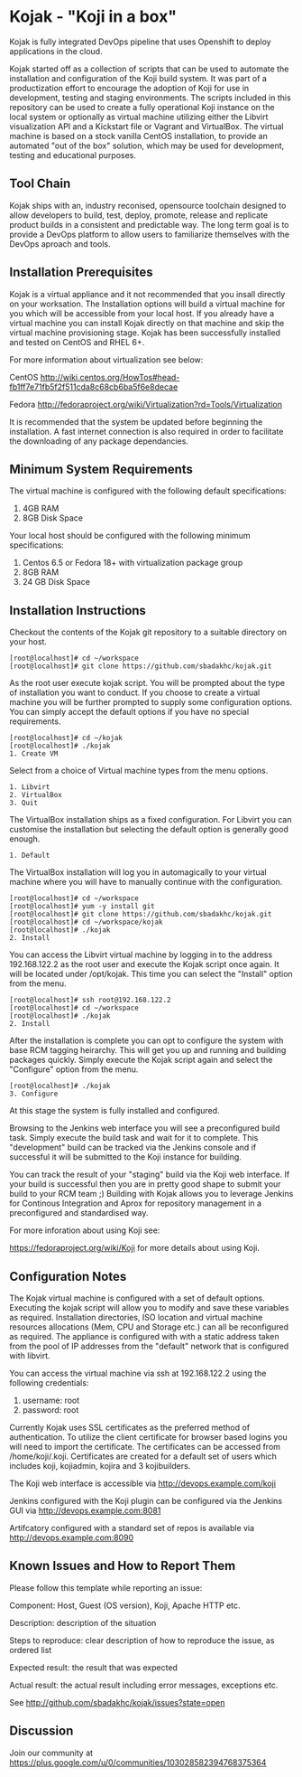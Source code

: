 Kojak - "Koji in a box"
========================

Kojak is fully integrated DevOps pipeline that uses Openshift to deploy applications in the cloud.

Kojak started off as a collection of scripts that can be used to automate the installation and configuration of the Koji build system. It was part of a productization effort to encourage the adoption of Koji for use in development, testing and staging environments.  The scripts included in this repository can be used to create a fully operational Koji instance on the local system or optionally as virtual machine utilizing either the Libvirt visualization API and a Kickstart file or Vagrant and VirtualBox.  The virtual machine is based on a stock vanilla CentOS installation, to provide an automated "out of the box" solution, which may be used for development, testing and educational purposes.

Tool Chain
----------

Kojak ships with an, industry reconised, opensource toolchain designed to allow developers to build, test, deploy, promote, release and replicate product builds in a consistent and predictable way.  The long term goal is to provide a DevOps platform to allow users to familiarize themselves with the DevOps aproach and tools.   

Installation Prerequisites
---------------------------

Kojak is a virtual appliance and it not recommended that you insall directly on your worksation.  The Installation options will build a virtual machine for you which will be accessible from your local host.  If you already have a virtual machine you can install Kojak directly on that machine and skip the virtual machine provisioning stage.  Kojak has been successfully installed and tested on CentOS and RHEL 6+.

For more information about virtualization see below:

CentOS http://wiki.centos.org/HowTos#head-fb1ff7e71fb5f2f511cda8c68cb6ba5f6e8decae 

Fedora http://fedoraproject.org/wiki/Virtualization?rd=Tools/Virtualization

It is recommended that the system be updated before beginning the installation.  A fast internet connection is also required in order to facilitate the downloading of any package dependancies.

Minimum System Requirements
--------------------------- 

The virtual machine is configured with the following default specifications:

1. 4GB RAM
2. 8GB Disk Space

Your local host should be configured with the following minimum specifications:

1. Centos 6.5 or Fedora 18+ with virtualization package group
2. 8GB RAM
3. 24 GB Disk Space 

Installation Instructions
------------------------

Checkout the contents of the Kojak git repository to a suitable directory on your host.
```
[root@localhost]# cd ~/workspace
[root@localhost]# git clone https://github.com/sbadakhc/kojak.git
```

As the root user execute kojak script.  You will be prompted about the type of installation you want to conduct.  If you choose to create a virtual machine you will be further prompted to supply some configuration options.  You can simply accept the default options if you have no special requirements.
```
[root@localhost]# cd ~/kojak
[root@localhost]# ./kojak
1. Create VM
```

Select from a choice of Virtual machine types from the menu options.
```
1. Libvirt
2. VirtualBox
3. Quit
```

The VirtualBox installation ships as a fixed configuration.
For Libvirt you can customise the installation but selecting the default option is generally good enough.
```
1. Default
```

The VirtualBox installation will log you in automagically to your virtual machine where you will have to manually continue with the configuration.
```
[root@localhost]# cd ~/workspace
[root@localhost]# yum -y install git
[root@localhost]# git clone https://github.com/sbadakhc/kojak.git
[root@localhost]# cd ~/workspace/kojak
[root@localhost]# ./kojak
2. Install
```

You can access the Libvirt virtual machine by logging in to the address 192.168.122.2 as the root user and execute the Kojak script once again.  It will be located under /opt/kojak.  This time you can select the "Install" option from the menu.
```
[root@localhost]# ssh root@192.168.122.2
[root@localhost]# cd ~/workspace
[root@localhost]# ./kojak
2. Install
```

After the installation is complete you can opt to configure the system with base RCM tagging heirarchy.  This will get you up and running and building packages quickly.  Simply execute the Kojak script again and select the "Configure" option from the menu.
```
[root@localhost]# ./kojak
3. Configure
```

At this stage the system is fully installed and configured.  

Browsing to the Jenkins web interface you will see a preconfigured build task.  Simply execute the build task and wait for it to complete.  This "development" build can be tracked via the Jenkins console and if successful it will be submitted to the Koji instance for building.  

You can track the result of your "staging" build via the Koji web interface.  If your build is successful then you are in pretty good shape to submit your build to your RCM team ;) Building with Kojak allows you to leverage Jenkins for Continous Integration and Aprox for repository management in a preconfigured and standardised way.

For more inforation about using Koji see:

https://fedoraproject.org/wiki/Koji for more details about using Koji.

Configuration Notes
-------------------
The Kojak virtual machine is configured with a set of default options.  Executing the kojak script will allow you to modify and save these variables as required.  Installation directories, ISO location and virtual machine resources allocations (Mem, CPU and Storage etc.) can all be reconfigured as required.  The appliance is configured with with a static address taken from the pool of IP addresses from the "default" network that is configured with libvirt.

You can access the virtual machine via ssh at 192.168.122.2 using the following credentials:

1. username: root
2. password: root

Currently Kojak uses SSL certificates as the preferred method of authentication.  To utilize the client certificate for browser based logins you will need to import the certificate.  The certificates can be accessed from /home/koji/.koji.  Certificates are created for a default set of users which includes koji, kojiadmin, kojira and 3 kojibuilders.

The Koji web interface is accessible via http://devops.example.com/koji

Jenkins configured with the Koji plugin can be configured via the Jenkins GUI via http://devops.example.com:8081

Artifcatory configured with a standard set of repos is available via http://devops.example.com:8090

Known Issues and How to Report Them
-----------------------------------

Please follow this template while reporting an issue:

Component: Host, Guest (OS version), Koji, Apache HTTP etc.

Description: description of the situation 

Steps to reproduce: clear description of how to reproduce the issue, as ordered list

Expected result: the result that was expected

Actual result: the actual result including error messages, exceptions etc.

See http://github.com/sbadakhc/kojak/issues?state=open

Discussion
----------

Join our community at https://plus.google.com/u/0/communities/103028582394768375364

